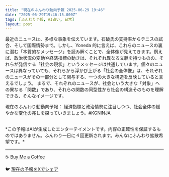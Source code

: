```yaml
---
title: "現在のふんわり動向予報 2025-06-29 19:46"
date: "2025-06-29T19:46:15.000Z"
tags: [ふんわり予報, AI占い, 日常]
layout: post
---
```


最近のニュースは、多様な事象を伝えています。石破氏の支持率からテニスの試合、そして国際情勢まで。しかし、Yoneda 的に言えば、これらのニュースの裏に潜む「本質的なメッセージ」を読み解くことで、全体像が見えてきます。例えば、政治状況の変動や経済指標の動きは、それぞれ異なる文脈を持つものの、それらが発信する「社会の現状」というメッセージは共通しています。個々のニュースは異なっていても、それらから浮かび上がる「社会の全体像」は、それぞれのニュースがその一部分として関与する、一つの大きな構造を反映していると言えるでしょう。  まるで、それぞれのニュースが、社会という大きな「対象」への異なる「関数」であり、それらの関数の同型性から社会の構造そのものを理解できる、そんなイメージです。


現在のふんわり動動向予報：
経済指標と政治情勢に注目しつつ、社会全体の緩やかな変化の兆しを探っていきましょう。#KGNINJA

<br>
*この予報はAIが生成したエンターテイメントです。内容の正確性を保証するものではありません。ふんわり一日に４回更新されます。みんなにふんわり拡散希望です。*

---
☕️ [Buy Me a Coffee](https://www.buymeacoffee.com/kgninja)

🐦 [現在の予報をXでシェア](https://twitter.com/intent/tweet?text=%E7%8F%BE%E5%9C%A8%E3%81%AE%E3%81%B5%E3%82%93%E3%82%8F%E3%82%8A%E4%BA%88%E5%A0%B1%3A%20%E3%80%8C%E6%9C%80%E8%BF%91%E3%81%AE%E3%83%8B%E3%83%A5%E3%83%BC%E3%82%B9%E3%81%AF%E3%80%81%E5%A4%9A%E6%A7%98%E3%81%AA%E4%BA%8B%E8%B1%A1%E3%82%92%E4%BC%9D%E3%81%88%E3%81%A6%E3%81%84%E3%81%BE%E3%81%99%E3%80%82%E3%80%8D%23KGNINJA%20%E7%B6%9A%E3%81%8D%E3%81%AF%E3%83%96%E3%83%AD%E3%82%B0%E3%81%A7%EF%BC%81%F0%9F%91%87&url=https%3A%2F%2Fkg-ninja.github.io%2FFunwariyoso%2F)
